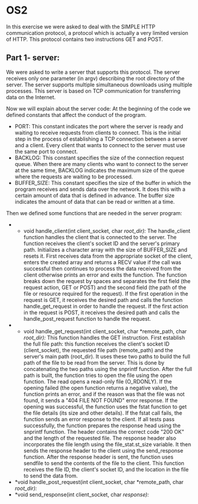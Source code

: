 # OS2
In this exercise we were asked to deal with the SIMPLE HTTP communication protocol, a protocol which is actually a very limited version of HTTP.
This protocol contains two instructions GET and POST.
## Part 1- server:
We were asked to write a server that supports this protocol.
The server receives only one parameter (in argv) describing the root directory of the server. The server supports multiple simultaneous downloads using multiple processes. This server is based on TCP communication for transferring data on the Internet.

Now we will explain about the server code:
At the beginning of the code we defined constants that affect the conduct of the program.
+ PORT: This constant indicates the port where the server is ready and waiting to receive requests from clients to connect. This is the initial step in the process of establishing a TCP connection between a server and a client. Every client that wants to connect to the server must use the same port to connect.
+ BACKLOG: This constant specifies the size of the connection request queue. When there are many clients who want to connect to the server at the same time, BACKLOG indicates the maximum size of the queue where the requests are waiting to be processed.
+ BUFFER_SIZE: This constant specifies the size of the buffer in which the program receives and sends data over the network. It does this with a certain amount of data that is defined in advance. The buffer size indicates the amount of data that can be read or written at a time.

Then we defined some functions that are needed in the server program:
 + * void handle_client(int client_socket, char *root_dir):* The handle_client function handles the client that is connected to the server. The function receives the client's socket ID and the server's primary path. Initializes a character array with the size of BUFFER_SIZE and resets it. First receives data from the appropriate socket of the client, enters the created array and returns a RECV value if the call was successful then continues to process the data received from the client otherwise prints an error and exits the function. The function breaks down the request by spaces and separates the first field (the request action, GET or POST) and the second field (the path of the file or resource required for the request). If the first operation in the request is GET, it receives the desired path and calls the function handle_get_request in order to handle the request. If the first action in the request is POST, it receives the desired path and calls the handle_post_request function to handle the request.
 + * void handle_get_request(int client_socket, char *remote_path, char *root_dir):* This function handles the GET instruction.
First establish the full file path: this function receives the client's socket ID (client_socket), the requested file path (remote_path) and the server's main path (root_dir). It uses these two paths to build the full path of the file to be read from the server. This is done by concatenating the two paths using the snprintf function. After the full path is built, the function tries to open the file using the open function. The read opens a read-only file (O_RDONLY). If the opening failed (the open function returns a negative value), the function prints an error, and if the reason was that the file was not found, it sends a "404 FILE NOT FOUND" error response. If the opening was successful, the function uses the fstat function to get the file details (its size and other details). If the fstat call fails, the function sends an error response to the client. If all tests pass successfully, the function prepares the response head using the snprintf function. The header contains the correct code "200 OK" and the length of the requested file. The response header also incorporates the file length using the file_stat.st_size variable. It then sends the response header to the client using the send_response function. After the response header is sent, the function uses sendfile to send the contents of the file to the client. This function receives the file ID, the client's socket ID, and the location in the file to send the data from. 
 + *void handle_post_request(int client_socket, char *remote_path, char *root_dir):*
 + *void send_response(int client_socket, char *response):* 

